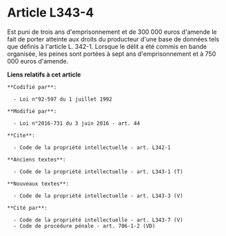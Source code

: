 # Article L343-4

Est puni de trois ans d'emprisonnement et de 300 000 euros d'amende le fait de porter atteinte aux droits du producteur d'une
base de données tels que définis à l'article L. 342-1. Lorsque le délit a été commis en bande organisée, les peines sont
portées à            sept ans d'emprisonnement et à 750 000 euros d'amende.

**Liens relatifs à cet article**

	**Codifié par**:

	  - Loi n°92-597 du 1 juillet 1992

	**Modifié par**:

	  - Loi n°2016-731 du 3 juin 2016 - art. 44

	**Cite**:

	  - Code de la propriété intellectuelle - art. L342-1

	**Anciens textes**:

	  - Code de la propriété intellectuelle - art. L343-1 (T)

	**Nouveaux textes**:

	  - Code de la propriété intellectuelle - art. L343-3 (V)

	**Cité par**:

	  - Code de la propriété intellectuelle - art. L343-7 (V)
	  - Code de procédure pénale - art. 706-1-2 (VD)
